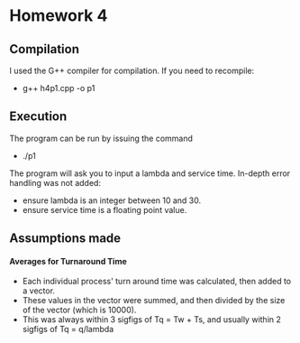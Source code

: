 # Homework 4

## Compilation
I used the G++ compiler for compilation. If you need to recompile:
* g++ h4p1.cpp -o p1

## Execution
The program can be run by issuing the command
* ./p1

The program will ask you to input a lambda and service time.
In-depth error handling was not added:
* ensure lambda is an integer between 10 and 30.
* ensure service time is a floating point value.

## Assumptions made
#### Averages for Turnaround Time
* Each individual process' turn around time was calculated, then added to a vector.
* These values in the vector were summed, and then divided by the size of the vector (which is 10000).
* This was always within 3 sigfigs of Tq = Tw + Ts, and usually within 2 sigfigs of Tq = q/lambda


